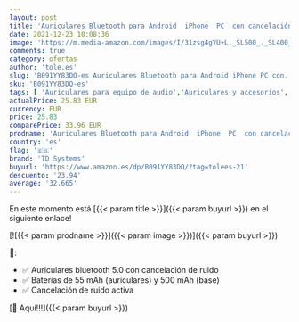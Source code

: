 ```yaml
---
layout: post
title: 'Auriculares Bluetooth para Android  iPhone  PC  con cancelación de Ruido - TD Systems SH500G11ANC'
date: 2021-12-23 10:08:36
image: 'https://m.media-amazon.com/images/I/31zsg4gYU+L._SL500_._SL400_.jpg'
comments: true
category: ofertas
author: 'tole.es'
slug: 'B091YY83DQ-es Auriculares Bluetooth para Android iPhone PC con...'
sku: 'B091YY83DQ-es'
tags: [ 'Auriculares para equipo de audio','Auriculares y accesorios','Electrónica','android','td systems', ]
actualPrice: 25.83 EUR
currency: EUR
price: 25.83
comparePrice: 33.96 EUR
prodname: 'Auriculares Bluetooth para Android  iPhone  PC  con cancelación de Ruido - TD Systems SH500G11ANC'
country: 'es'
flag: '🇪🇸'
brand: 'TD Systems'
buyurl: 'https://www.amazon.es/dp/B091YY83DQ/?tag=tolees-21'
descuento: '23.94'
average: '32.665'
---
```


En este momento está [{{< param title >}}]({{< param buyurl >}}) en el siguiente enlace!

[![{{< param prodname >}}]({{< param image >}})]({{< param buyurl >}})

🔎:

- ✅ Auriculares bluetooth 5.0 con cancelación de ruido
- ✅ Baterías de 55 mAh (auriculares) y 500 mAh (base)
- ✅ Cancelación de ruido activa

[🛒 Aquí!!!]({{< param buyurl >}})
